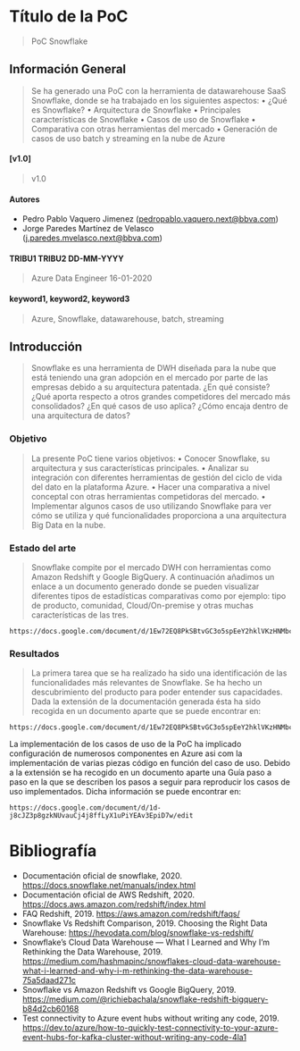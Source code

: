 # Título de la PoC

> PoC Snowflake

## Información General
> Se ha generado una PoC con la herramienta de datawarehouse SaaS Snowflake, donde se ha trabajado en los siguientes aspectos:
    • ¿Qué es Snowflake?
    • Arquitectura de Snowflake
    • Principales características de Snowflake
    • Casos de uso de Snowflake
    • Comparativa con otras herramientas del mercado
    • Generación de casos de uso batch y streaming en la nube de Azure


#### [v1.0]
> v1.0

#### Autores
> 
* Pedro Pablo Vaquero Jimenez (pedropablo.vaquero.next@bbva.com)
* Jorge Paredes Martínez de Velasco (j.paredes.mvelasco.next@bbva.com)


#### TRIBU1 TRIBU2 DD-MM-YYYY
> Azure Data Engineer 16-01-2020


#### keyword1, keyword2, keyword3
> Azure, Snowflake, datawarehouse, batch, streaming

## Introducción
> Snowflake es una herramienta de DWH diseñada para la nube que está teniendo una gran adopción en el mercado por parte de las empresas debido a su arquitectura patentada. ¿En qué consiste? ¿Qué aporta respecto a otros grandes competidores del mercado más consolidados? ¿En qué casos de uso aplica? ¿Cómo encaja dentro de una arquitectura de datos?

### Objetivo
> La presente PoC tiene varios objetivos:
    • Conocer Snowflake, su arquitectura y sus características principales.
    • Analizar su integración con diferentes herramientas de gestión del ciclo de vida del dato en la plataforma Azure.
    • Hacer una comparativa a nivel conceptal con otras herramientas competidoras del mercado.
    • Implementar algunos casos de uso utilizando Snowflake para ver cómo se utiliza y qué funcionalidades proporciona a una arquitectura Big Data en la nube. 

### Estado del arte
> Snowflake compite por el mercado DWH con herramientas como Amazon Redshift y Google BigQuery. A continuación añadimos un enlace a un documento generado donde se pueden visualizar diferentes tipos de estadísticas comparativas como por ejemplo: tipo de producto, comunidad, Cloud/On-premise y otras muchas características de las tres. 

	https://docs.google.com/document/d/1Ew72EQ8PkSBtvGC3o5spEeY2hklVKzHNMbcSKLSWzT0/edit#


### Resultados
> La primera tarea que se ha realizado ha sido una identificación de las funcionalidades más relevantes de Snowflake. Se ha hecho un descubrimiento del producto para poder entender sus capacidades.
Dada la extensión de la documentación generada ésta ha sido recogida en un documento aparte que se puede encontrar en:

	https://docs.google.com/document/d/1Ew72EQ8PkSBtvGC3o5spEeY2hklVKzHNMbcSKLSWzT0/edit

La implementación de los casos de uso de la PoC ha implicado configuración de numerosos componentes en Azure asi com la implementación de varias piezas código en función del caso de uso. Debido a la extensión se ha recogido en un documento aparte una Guía paso a paso en la que se describen los pasos a seguir para reproducir los casos de uso implementados. Dicha información se puede encontrar en:

	https://docs.google.com/document/d/1d-j8cJZ3p8gzkNUvauCj4j8ffLyX1uPiYEAv3EpiD7w/edit


# Bibliografía
> 
* Documentación oficial de snowflake, 2020. https://docs.snowflake.net/manuals/index.html
* Documentación oficial de AWS Redshift, 2020. https://docs.aws.amazon.com/redshift/index.html
* FAQ Redshift, 2019. https://aws.amazon.com/redshift/faqs/
* Snowflake Vs Redshift Comparison, 2019. Choosing the Right Data Warehouse: https://hevodata.com/blog/snowflake-vs-redshift/
* Snowflake’s Cloud Data Warehouse — What I Learned and Why I’m Rethinking the Data Warehouse, 2019. https://medium.com/hashmapinc/snowflakes-cloud-data-warehouse-what-i-learned-and-why-i-m-rethinking-the-data-warehouse-75a5daad271c
* Snowflake vs Amazon Redshift vs Google BigQuery, 2019. https://medium.com/@richiebachala/snowflake-redshift-bigquery-b84d2cb60168
* Test connectivity to Azure event hubs without writing any code, 2019. https://dev.to/azure/how-to-quickly-test-connectivity-to-your-azure-event-hubs-for-kafka-cluster-without-writing-any-code-4la1
